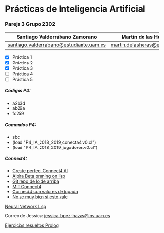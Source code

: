 # Prácticas de Inteligencia Artificial

### Pareja 3 Grupo 2302

Santiago Valderrábano Zamorano | Martín de las Heras Moreno
------------------------------ | --------------------------
santiago.valderrabano@estudiante.uam.es | martin.delasheras@estudiante.uam.es

- [x] Práctica 1
- [x] Práctica 2
- [x] Práctica 3
- [ ] Práctica 4
- [ ] Práctica 5

##### Códigos P4:
  * a2b3d
  * ab29a
  * fc259

##### Comandos P4:
 * sbcl
 * (load "P4_IA_2018_2019_conecta4.v0.cl")
 * (load "P4_IA_2018_2019_jugadores.v0.cl")

##### Connect4:

 - [Create perfect Connect4 AI](http://blog.gamesolver.org)
 - [Alpha Beta pruning on lisp](http://www.cs.technion.ac.il/~shaulm/software/alpha-beta-m.lisp)
 - [Git repo de lo de arriba](https://github.com/PascalPons/connect4)
 - [MIT Connect4](http://web.mit.edu/sp.268/www/2010/connectFourSlides.pdf)
 - [Connect4 con valores de jugada](https://connect4.gamesolver.org)
 - [No se muy bien si esto vale](https://towardsdatascience.com/creating-the-perfect-connect-four-ai-bot-c165115557b0)


[Neural Network Lisp](https://github.com/nicolasavru/cl-nn)


Correo de Jessica: jessica.lopez-hazas@inv.uam.es

[Ejercicios resueltos Prolog](http://www.ic.unicamp.br/~meidanis/courses/mc336/2009s2/prolog/problemas/)
